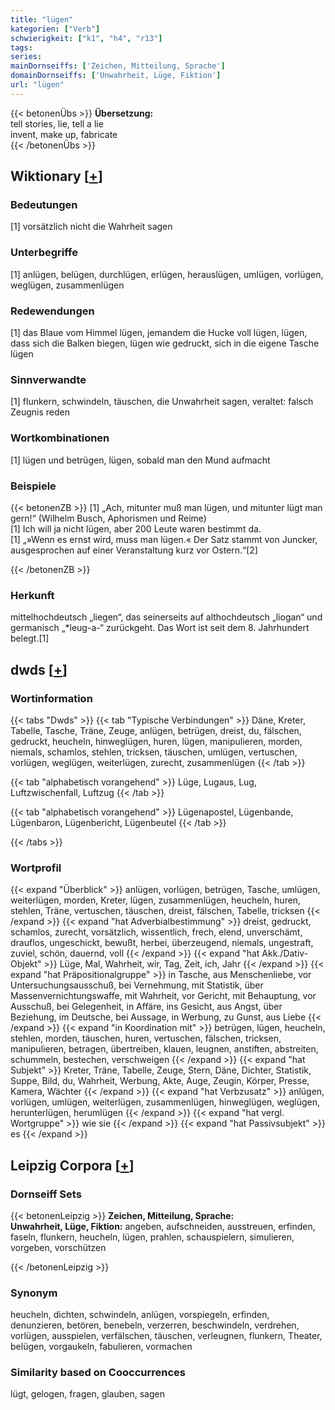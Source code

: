 ```yaml
---
title: "lügen"
kategorien: ["Verb"]
schwierigkeit: ["k1", "h4", "r13"]
tags:
series:
mainDornseiffs: ['Zeichen, Mitteilung, Sprache']
domainDornseiffs: ['Unwahrheit, Lüge, Fiktion']
url: "lügen"
---
```


{{< betonenÜbs >}}
**Übersetzung:**  
tell stories, lie, tell a lie  
invent, make up, fabricate  
{{< /betonenÜbs >}}

## Wiktionary [[+](https://de.wiktionary.org/wiki/lügen)]

### Bedeutungen
[1] vorsätzlich nicht die Wahrheit sagen  

### Unterbegriffe
[1] anlügen, belügen, durchlügen, erlügen, herauslügen, umlügen, vorlügen, weglügen, zusammenlügen  

### Redewendungen
[1] das Blaue vom Himmel lügen, jemandem die Hucke voll lügen, lügen, dass sich die Balken biegen, lügen wie gedruckt, sich in die eigene Tasche lügen  

### Sinnverwandte
[1] flunkern, schwindeln, täuschen, die Unwahrheit sagen, veraltet: falsch Zeugnis reden  

### Wortkombinationen
[1] lügen und betrügen, lügen, sobald man den Mund aufmacht  

### Beispiele
{{< betonenZB >}}
[1] „Ach, mitunter muß man lügen, und mitunter lügt man gern!“ (Wilhelm Busch,  Aphorismen und Reime)  
[1] Ich will ja nicht lügen, aber 200 Leute waren bestimmt da.  
[1] „»Wenn es ernst wird, muss man lügen.« Der Satz stammt von Juncker, ausgesprochen auf einer Veranstaltung kurz vor Ostern.“[2]  

{{< /betonenZB >}}
### Herkunft
mittelhochdeutsch „liegen“, das seinerseits auf althochdeutsch „liogan“ und germanisch „*leug-a-“ zurückgeht. Das Wort ist seit dem 8. Jahrhundert belegt.[1]  



## dwds [[+](https://www.dwds.de/wb/lügen)]

### Wortinformation
{{< tabs "Dwds" >}}
{{< tab "Typische Verbindungen" >}}
Däne, Kreter, Tabelle, Tasche, Träne, Zeuge, anlügen, betrügen, dreist, du, fälschen, gedruckt, heucheln, hinweglügen, huren, lügen, manipulieren, morden, niemals, schamlos, stehlen, tricksen, täuschen, umlügen, vertuschen, vorlügen, weglügen, weiterlügen, zurecht, zusammenlügen
{{< /tab >}}

{{< tab "alphabetisch vorangehend" >}}
Lüge, Lugaus, Lug, Luftzwischenfall, Luftzug
{{< /tab >}}

{{< tab "alphabetisch vorangehend" >}}
Lügenapostel, Lügenbande, Lügenbaron, Lügenbericht, Lügenbeutel
{{< /tab >}}

{{< /tabs >}}

### Wortprofil
{{< expand "Überblick" >}} anlügen, vorlügen, betrügen, Tasche, umlügen, weiterlügen, morden, Kreter, lügen, zusammenlügen, heucheln, huren, stehlen, Träne, vertuschen, täuschen, dreist, fälschen, Tabelle, tricksen {{< /expand >}}
{{< expand "hat Adverbialbestimmung" >}} dreist, gedruckt, schamlos, zurecht, vorsätzlich, wissentlich, frech, elend, unverschämt, drauflos, ungeschickt, bewußt, herbei, überzeugend, niemals, ungestraft, zuviel, schön, dauernd, voll {{< /expand >}}
{{< expand "hat Akk./Dativ-Objekt" >}} Lüge, Mal, Wahrheit, wir, Tag, Zeit, ich, Jahr {{< /expand >}}
{{< expand "hat Präpositionalgruppe" >}} in Tasche, aus Menschenliebe, vor Untersuchungsausschuß, bei Vernehmung, mit Statistik, über Massenvernichtungswaffe, mit Wahrheit, vor Gericht, mit Behauptung, vor Ausschuß, bei Gelegenheit, in Affäre, ins Gesicht, aus Angst, über Beziehung, im Deutsche, bei Aussage, in Werbung, zu Gunst, aus Liebe {{< /expand >}}
{{< expand "in Koordination mit" >}} betrügen, lügen, heucheln, stehlen, morden, täuschen, huren, vertuschen, fälschen, tricksen, manipulieren, betragen, übertreiben, klauen, leugnen, anstiften, abstreiten, schummeln, bestechen, verschweigen {{< /expand >}}
{{< expand "hat Subjekt" >}} Kreter, Träne, Tabelle, Zeuge, Stern, Däne, Dichter, Statistik, Suppe, Bild, du, Wahrheit, Werbung, Akte, Auge, Zeugin, Körper, Presse, Kamera, Wächter {{< /expand >}}
{{< expand "hat Verbzusatz" >}} anlügen, vorlügen, umlügen, weiterlügen, zusammenlügen, hinweglügen, weglügen, herunterlügen, herumlügen {{< /expand >}}
{{< expand "hat vergl. Wortgruppe" >}} wie sie {{< /expand >}}
{{< expand "hat Passivsubjekt" >}} es {{< /expand >}}

## Leipzig Corpora [[+](https://corpora.uni-leipzig.de/en/res?word=lügen&corpusId=deu_newscrawl-public_2018)]

### Dornseiff Sets
{{< betonenLeipzig >}}
**Zeichen, Mitteilung, Sprache:**  
**Unwahrheit, Lüge, Fiktion:** angeben, aufschneiden, ausstreuen, erfinden, faseln, flunkern, heucheln, lügen, prahlen, schauspielern, simulieren, vorgeben, vorschützen  

{{< /betonenLeipzig >}}

### Synonym
heucheln, dichten, schwindeln, anlügen, vorspiegeln, erfinden, denunzieren, betören, benebeln, verzerren, beschwindeln, verdrehen, vorlügen, ausspielen, verfälschen, täuschen, verleugnen, flunkern, Theater, belügen, vorgaukeln, fabulieren, vormachen


### Similarity based on Cooccurrences
lügt, gelogen, fragen, glauben, sagen

